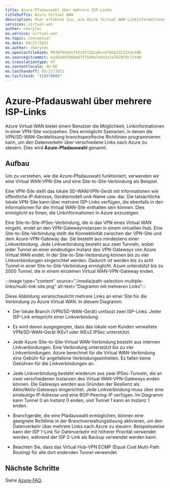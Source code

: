 ```yaml
---
title: Azure-Pfadauswahl über mehrere ISP-Links
titleSuffix: Azure Virtual WAN
description: Hier erfahren Sie, wie Azure Virtual WAN Linkinformationen enthalten kann, um den Datenverkehr mithilfe der Azure-Pfadauswahl über verschiedene Links zu steuern.
services: virtual-wan
author: cherylmc
ms.service: virtual-wan
ms.topic: conceptual
ms.date: 04/27/2021
ms.author: cherylmc
ms.openlocfilehash: 9938f9da91f42c8f22b1abca5f85b332321dc486
ms.sourcegitcommit: e1d5abd7b8ded7ff649a7e9a2c1a7b70fdc72440
ms.translationtype: HT
ms.contentlocale: de-DE
ms.lasthandoff: 05/27/2021
ms.locfileid: "110579085"
---
```

# <a name="azure-path-selection-across-multiple-isp-links"></a>Azure-Pfadauswahl über mehrere ISP-Links

Azure Virtual WAN bietet einem Benutzer die Möglichkeit, Linkinformationen in einer VPN-Site vorzusehen. Dies ermöglicht Szenarien, in denen die VPN/SD-WAN-Gerätelösung branchspezifische Richtlinien programmieren kann, um den Datenverkehr über verschiedene Links nach Azure zu steuern. Dies wird **Azure-Pfadauswahl** genannt.

## <a name="architecture"></a>Aufbau

Um zu verstehen, wie die Azure-Pfadauswahl funktioniert, verwenden wir eine Virtual WAN-VPN-Site und eine Site-to-Site-Verbindung als Beispiel.

Eine VPN-Site stellt das lokale SD-WAN/VPN-Gerät mit Informationen wie öffentliche IP-Adresse, Gerätemodell und-Name usw. dar. Die tatsächliche lokale VPN-Site kann über mehrere ISP-Links verfügen, die ebenfalls in den Informationen für die Virtual WAN-Site enthalten sein können. Dies ermöglicht es Ihnen, die Linkinformationen in Azure anzuzeigen.

Eine Site-to-Site-IPSec-Verbindung, die in das VPN eines Virtual WAN eingeht, endet an den VPN-Gatewayinstanzen in einem virtuellen Hub. Eine Site-to-Site-Verbindung stellt die Konnektivität zwischen der VPN-Site und dem Azure-VPN-Gateway dar. Sie besteht aus mindestens einer Linkverbindung. Jede Linkverbindung besteht aus zwei Tunneln, wobei jeder Tunnel an einer eindeutigen Instanz des VPN-Gateways von Azure Virtual WAN endet. In der Site-to-Site-Verbindung können bis zu vier Linkverbindungen eingerichtet werden. Dadurch ist werden bis zu acht Tunnel in einer Site-to-Site-Verbindung ermöglicht. Azure unterstützt bis zu 2000 Tunnel, die in einem einzelnen Virtual WAN-VPN-Gateway enden.

:::image type="content" source="./media/path-selection-multiple-links/multi-link-site.png" alt-text="Diagramm mit mehreren Links":::

Diese Abbildung veranschaulicht mehrere Links an einer Site für die Verbindung zu Azure Virtual WAN. In diesem Diagramm:

* Der lokale Branch (VPN/SD-WAN-Gerät) umfasst zwei ISP-Links. Jeder ISP-Link entspricht einer Linkverbindung.

* Es wird davon ausgegangen, dass das lokale vom Kunden verwaltete VPN/SD-WAN-Gerät IKEv1 oder IKEv2 IPSec unterstützt.

* Jede Azure-Site-to-Site-Virtual WAN-Verbindung besteht aus internen Linkverbindungen. Eine Verbindung unterstützt bis zu vier Linkverbindungen. Azure berechnet für die Virtual WAN-Verbindung eine Gebühr für angefallene Verbindungseinheiten. Es fallen keine Gebühren für die Linkverbindungen an.

* Jede Linkverbindung besteht wiederum aus zwei IPSec-Tunneln, die an zwei verschiedenen Instanzen des Virtual WAN-VPN-Gateways enden können. Die Gateways werden aus Gründen der Resilienz als Aktiv/Aktiv-Gateways eingerichtet. Jede Linkverbindung muss über eine eindeutige IP-Adresse und eine BGP-Peering-IP verfügen. Im Diagramm kann Tunnel 0 an Instanz 0 enden, und Tunnel 1 kann an Instanz 1 enden.

* Branchgeräte, die eine Pfadauswahl ermöglichen, können eine geeignete Richtlinie in der Branchverwaltungslösung aktivieren, um den Datenverkehr über mehrere Links nach Azure zu steuern. Beispielsweise kann der ISP 1-Link für Datenverkehr mit höherer Priorität verwendet werden, während der ISP 2-Link als Backup verwendet werden kann.

* Beachten Sie, dass das Virtual Hub-VPN ECMP (Equal Cost Multi-Path Routing) für alle dort endenden Tunnel verwendet.

## <a name="next-steps"></a>Nächste Schritte

Siehe [Azure-FAQ](virtual-wan-faq.md).